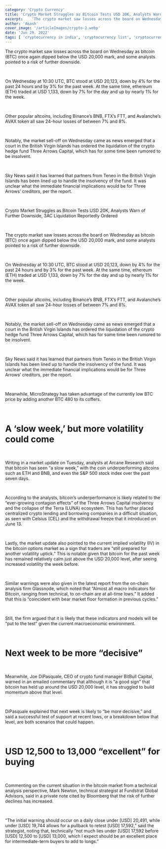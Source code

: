 ```yaml
---
category: 'Crypto Currency' 
title: 'Crypto Market Struggles as Bitcoin Tests USD 20K, Analysts Warn of Further Downside, 3AC Liquidation Reportedly Ordered'
excerpt: 	'The crypto market saw losses across the board on Wednesday as bitcoin (BTC) once again dipped below the USD 20,000'
author: 'Akash'
cover_image: '/articleImages/crypto-2.webp'
date: 'Jun 29. 2022'
tags: [	'cryptocurrency in india', 'cryptocurrency list', 'cryptocurrency price',  ]
---
```


The crypto market saw losses across the board on Wednesday as bitcoin (BTC) once again dipped below the USD 20,000 mark, and some analysts pointed to a risk of further downside.

<br/>

On Wednesday at 10:30 UTC, BTC stood at USD 20,123, down by 4% for the past 24 hours and by 3% for the past week. At the same time, ethereum (ETH) traded at USD 1,133, down by 7% for the day and up by nearly 1% for the week.

<br/>

Other popular altcoins, including Binance’s BNB, FTX’s FTT, and Avalanche’s AVAX token all saw 24-hour losses of between 7% and 8%.

<br/>

Notably, the market sell-off on Wednesday came as news emerged that a court in the British Virgin Islands has ordered the liquidation of the crypto hedge fund Three Arrows Capital, which has for some time been rumored to be insolvent.

<br/>

Sky News said it has learned that partners from Teneo in the British Virgin Islands has been lined up to handle the insolvency of the fund. It was unclear what the immediate financial implications would be for Three Arrows’ creditors, per the report.

<br/>

Crypto Market Struggles as Bitcoin Tests USD 20K, Analysts Warn of Further Downside, 3AC Liquidation Reportedly Ordered

<br/>

The crypto market saw losses across the board on Wednesday as bitcoin (BTC) once again dipped below the USD 20,000 mark, and some analysts pointed to a risk of further downside.

<br/>

On Wednesday at 10:30 UTC, BTC stood at USD 20,123, down by 4% for the past 24 hours and by 3% for the past week. At the same time, ethereum (ETH) traded at USD 1,133, down by 7% for the day and up by nearly 1% for the week.

<br/>

Other popular altcoins, including Binance’s BNB, FTX’s FTT, and Avalanche’s AVAX token all saw 24-hour losses of between 7% and 8%.

<br/>

Notably, the market sell-off on Wednesday came as news emerged that a court in the British Virgin Islands has ordered the liquidation of the crypto hedge fund Three Arrows Capital, which has for some time been rumored to be insolvent.

<br/>

Sky News said it has learned that partners from Teneo in the British Virgin Islands has been lined up to handle the insolvency of the fund. It was unclear what the immediate financial implications would be for Three Arrows’ creditors, per the report.

<br/>

Meanwhile, MicroStrategy has taken advantage of the currently low BTC price by adding another BTC 480 to its coffers.

<br/>

# A ‘slow week,’ but more volatility could come

<br/>

Writing in a market update on Tuesday, analysts at Arcane Research said that bitcoin has seen “a slow week,” with the coin underperforming altcoins such as ETH and BNB, and even the S&P 500 stock index over the past seven days.

<br/>

According to the analysts, bitcoin’s underperformance is likely related to the “ever-growing contagion effects” of the Three Arrows Capital insolvency and the collapse of the Terra (LUNA) ecosystem. This has further placed centralized crypto lending and borrowing companies in a difficult situation, as seen with Celsius (CEL) and the withdrawal freeze that it introduced on June 13.

<br/>

Lastly, the market update also pointed to the current implied volatility (IV) in the bitcoin options market as a sign that traders are “still prepared for another volatility uptick.” This is notable given that bitcoin for the past week has remained relatively calm just above the USD 20,000 level, after seeing increased volatility the week before.

<br/>

Similar warnings were also given in the latest report from the on-chain analysis firm Glassnode, which noted that “Almost all macro indicators for Bitcoin, ranging from technical, to on-chain are at all-time lows.” It added that this is “coincident with bear market floor formation in previous cycles.”

<br/>

Still, the firm argued that it is likely that these indicators and models will be “put to the test” given the current macroeconomic environment.

<br/>

# Next week to be more “decisive”

<br/>

Meanwhile, Joe DiPasquale, CEO of crypto fund manager BitBull Capital, warned in an emailed commentary that although it is “a good sign” that bitcoin has held up around the USD 20,000 level, it has struggled to build momentum above that level.

<br/>

DiPasquale explained that next week is likely to “be more decisive,” and said a successful test of support at recent lows, or a breakdown below that level, are both scenarios that could happen.

<br/>

# USD 12,500 to 13,000 “excellent” for buying

<br/>

Commenting on the current situation in the bitcoin market from a technical analysis perspective, Mark Newton, technical strategist at Fundstrat Global Advisors, said in a private note cited by Bloomberg that the risk of further declines has increased.

<br/>

“The initial warning should occur on a daily close under [USD] 20,491, while under [USD] 19,744 allows for a pullback to retest [USD] 17,592,” said the strategist, noting that, technically “not much lies under [USD] 17,592 before [USD] 12,500 to [USD] 13,000, which I expect should be an excellent place for intermediate-term buyers to add to longs.”